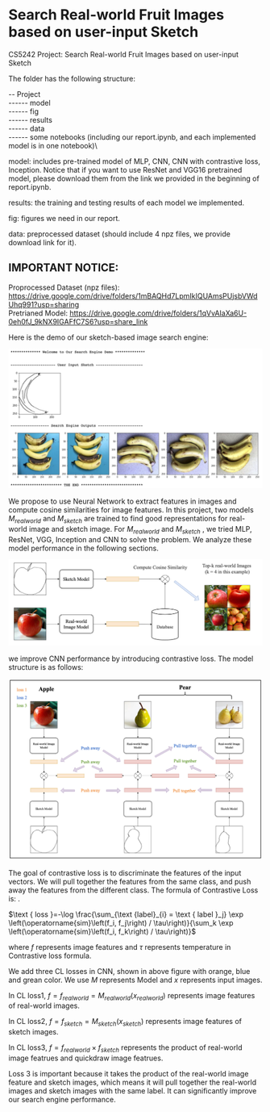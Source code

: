 # Search Real-world Fruit Images based on user-input Sketch


CS5242 Project: Search Real-world Fruit Images based on user-input Sketch

The folder has the following structure:

-- Project \
------ model \
------ fig \
------ results \
------ data \
------ some notebooks (including our report.ipynb, and each implemented model is in one notebook)\

model: includes pre-trained model of MLP, CNN, CNN with contrastive loss, Inception. Notice that if you want to use ResNet and VGG16 pretrained model, please download them from the link we provided in the beginning of report.ipynb.

results: the training and testing results of each model we implemented.

fig: figures we need in our report.

data: preprocessed dataset (should include 4 npz files, we provide download link for it). 


## IMPORTANT NOTICE:

Proprocessed Dataset (npz files): https://drive.google.com/drive/folders/1mBAQHd7LpmIkIQUAmsPUjsbVWdUhq991?usp=sharing \
Pretrianed Model: https://drive.google.com/drive/folders/1qVvAIaXa6U-0eh0fJ_9kNX9IGAFfC7S6?usp=share_link


Here is the demo of our sketch-based image search engine:


![demo](./fig/demo.png)


We propose to use Neural Network to extract features in images and compute cosine similarities for image features. In this project, two models  $M_{realworld}$ and $M_{sketch}$ are trained to find good representations for real-world image and sketch image. For $M_{realworld}$ and $M_{sketch}$ , we tried MLP, ResNet, VGG, Inception and CNN to solve the problem. We analyze these model performance in the following sections. 


![demo](./fig/methodology.png)



we improve CNN performance by introducing contrastive loss. The model structure is as follows: 

![demo](./fig/CNNCL.png)

The goal of contrastive loss is to discriminate the features of the input vectors. We will pull together the features from the same class, and push away the features from the different class. The formula of  Contrastive Loss is: . 

$\text { loss }=-\log \frac{\sum_{\text {label}_{i} = \text { label }_j} \exp \left(\operatorname{sim}\left(f_i, f_j\right) / \tau\right)}{\sum_k \exp \left(\operatorname{sim}\left(f_i, f_k\right) / \tau\right)}$

where $f$ represents image features and $\tau$ represents temperature in Contrastive loss formula.

We add three CL losses in CNN, shown in above figure with orange, blue and grean color. We use $M$ represents Model and $x$ represents input images.

In CL loss1, $f = f_{realworld} = M_{realworld}(x_{realworld})$ represents image features of real-world images.

In CL loss2, $f = f_{sketch} = M_{sketch}(x_{sketch})$ represents image features of sketch images.

In CL loss3, $f = f_{realworld} \times f_{sketch}$ represents the product of real-world image featrues and quickdraw image featrues.

Loss 3 is important because it takes the product of the real-world image feature and sketch images, which means it will pull together the real-world images and sketch images with the same label. It can significantly improve our search engine performance.
